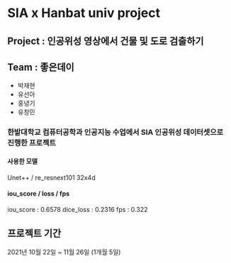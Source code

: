 # SIA x Hanbat univ project


## Project : 인공위성 영상에서 건물 및 도로 검출하기


## Team : 좋은데이
 - 박재현
 - 유선아
 - 홍녕기
 - 유창민


### 한밭대학교 컴퓨터공학과 인공지능 수업에서 SIA 인공위성 데이터셋으로 진행한 프로젝트


#### 사용한 모델

 Unet++ / re_resnext101 32x4d


#### iou_score / loss / fps

 iou_score : 0.6578
 dice_loss : 0.2316
 fps : 0.322


## 프로젝트 기간

2021년 10월 22일 ~ 11월 26일 (1개월 5일)
